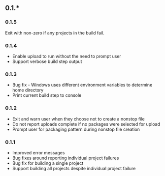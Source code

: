 ## 0.1.*

### 0.1.5
Exit with non-zero if any projects in the build fail.

### 0.1.4
 * Enable upload to run without the need to prompt user
 * Support verbose build step output

### 0.1.3

 * Bug fix - Windows uses different environment variables to determine home directory
 * Print current build step to console

### 0.1.2

 * Exit and warn user when they choose not to create a nonstop file
 * Do not report uploads complete if no packages were selected for upload
 * Prompt user for packaging pattern during nonstop file creation

### 0.1.1

 * Improved error messages
 * Bug fixes around reporting individual project failures
 * Bug fix for building a single project
 * Support building all projects despite individual project failure
